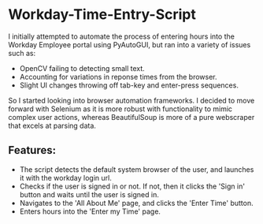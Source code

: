 # Workday-Time-Entry-Script

I initially attempted to automate the process of entering hours into the Workday Employee portal using PyAutoGUI, but ran into a variety of issues such as:
- OpenCV failing to detecting small text.
- Accounting for variations in reponse times from the browser.
- Slight UI changes throwing off tab-key and enter-press sequences.

So I started looking into browser automation frameworks. I decided to move forward with Selenium as it is more robust with functionality to mimic complex user actions, whereas BeautifulSoup
is more of a pure webscraper that excels at parsing data.

## Features:
- The script detects the default system browser of the user, and launches it with the workday login url.
- Checks if the user is signed in or not. If not, then it clicks the 'Sign in' button and waits until the user is signed in.
- Navigates to the 'All About Me' page, and clicks the 'Enter Time' button.
- Enters hours into the 'Enter my Time' page.
